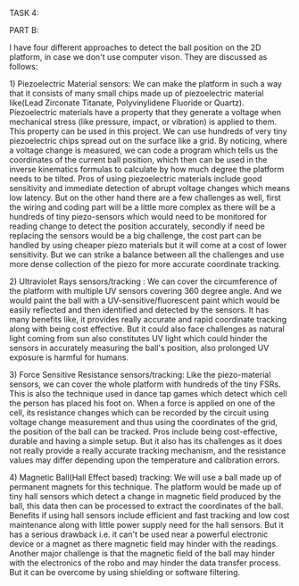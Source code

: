TASK 4:

PART B:

I have four different approaches to detect the ball position on the 2D
platform, in case we don\'t use computer vison. They are discussed as
follows:

1\) Piezoelectric Material sensors: We can make the platform in such a
way that it consists of many small chips made up of piezoelectric
material like(Lead Zirconate Titanate, Polyvinylidene Fluoride or
Quartz). Piezoelectric materials have a property that they generate a
voltage when mechanical stress (like pressure, impact, or vibration) is
applied to them. This property can be used in this project. We can use
hundreds of very tiny piezoelectric chips spread out on the surface like
a grid. By noticing, where a voltage change is measured, we can code a
program which tells us the coordinates of the current ball position,
which then can be used in the inverse kinematics formulas to calculate
by how much degree the platform needs to be tilted. Pros of using
piezoelectric materials include good sensitivity and immediate detection
of abrupt voltage changes which means low latency. But on the other hand
there are a few challenges as well, first the wiring and coding part
will be a little more complex as there will be a hundreds of tiny
piezo-sensors which would need to be monitored for reading change to
detect the position accurately, secondly if need be replacing the
sensors would be a big challenge, the cost part can be handled by using
cheaper piezo materials but it will come at a cost of lower sensitivity.
But we can strike a balance between all the challenges and use more
dense collection of the piezo for more accurate coordinate tracking.

2\) Ultraviolet Rays sensors/tracking : We can cover the circumference
of the platform with multiple UV sensors covering 360 degree angle. And
we would paint the ball with a UV-sensitive/fluorescent paint which
would be easily reflected and then identified and detected by the
sensors. It has many benefits like, it provides really accurate and
rapid coordinate tracking along with being cost effective. But it could
also face challenges as natural light coming from sun also constitutes
UV light which could hinder the sensors in accurately measuring the
ball\'s position, also prolonged UV exposure is harmful for humans.

3\) Force Sensitive Resistance sensors/tracking: Like the piezo-material
sensors, we can cover the whole platform with hundreds of the tiny FSRs.
This is also the technique used in dance tap games which detect which
cell the person has placed his foot on. When a force is applied on one
of the cell, its resistance changes which can be recorded by the circuit
using voltage change measurement and thus using the coordinates of the
grid, the position of the ball can be tracked. Pros include being
cost-effective, durable and having a simple setup. But it also has its
challenges as it does not really provide a really accurate tracking
mechanism, and the resistance values may differ depending upon the
temperature and calibration errors.

4\) Magnetic Ball(Hall Effect based) tracking: We will use a ball made
up of permanent magnets for this technique. The platform would be made
up of tiny hall sensors which detect a change in magnetic field produced
by the ball, this data then can be processed to extract the coordinates
of the ball. Benefits if using hall sensors include efficient and fast
tracking and low cost maintenance along with little power supply need
for the hall sensors. But it has a serious drawback i.e. it can\'t be
used near a powerful electronic device or a magnet as there magnetic
field may hinder with the readings. Another major challenge is that the
magnetic field of the ball may hinder with the electronics of the robo
and may hinder the data transfer process. But it can be overcome by
using shielding or software filtering.
